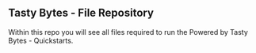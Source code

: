 ## Tasty Bytes - File Repository
Within this repo you will see all files required to run the Powered by Tasty Bytes - Quickstarts.
